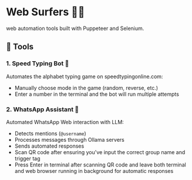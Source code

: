 # Web Surfers 🏄‍♂️

web automation tools built with Puppeteer and Selenium.

## 🎯 Tools

### 1. Speed Typing Bot 🚀
Automates the alphabet typing game on speedtypingonline.com:
- Manually choose mode in the game (random, reverse, etc.)
- Enter a number in the terminal and the bot will run multiple attempts

### 2. WhatsApp Assistant 💬
Automated WhatsApp Web interaction with LLM:
- Detects mentions (`@username`)
- Processes messages through Ollama servers
- Sends automated responses
- Scan QR code after ensuring you've input the correct group name and trigger tag
- Press Enter in terminal after scanning QR code and leave both terminal and web browser running in background for automatic responses
